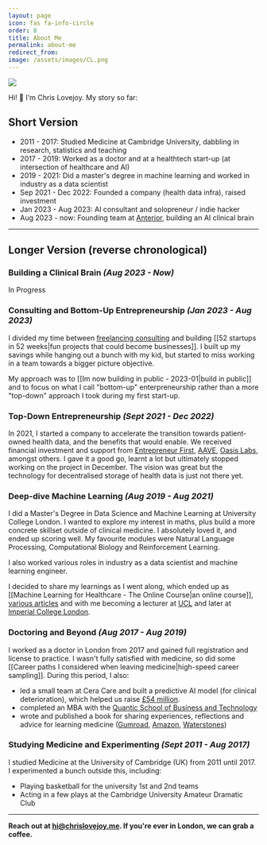 ```yaml
---
layout: page
icon: fas fa-info-circle
order: 8
title: About Me
permalink: about-me
redirect_from: 
image: /assets/images/CL.png
---
```


<img src="{{ page.image }}" />

Hi! 👋 I'm Chris Lovejoy. My story so far:

## Short Version

- 2011 - 2017: Studied Medicine at Cambridge University, dabbling in research, statistics and teaching
- 2017 - 2019: Worked as a doctor and at a healthtech start-up (at intersection of healthcare and AI)
- 2019 - 2021: Did a master's degree in machine learning and worked in industry as a data scientist
- Sep 2021 - Dec 2022: Founded a company (health data infra), raised investment
- Jan 2023 - Aug 2023: AI consultant and solopreneur / indie hacker
- Aug 2023 - now: Founding team at [Anterior](http://www.anterior.com), building an AI clinical brain


---

## Longer Version (reverse chronological)

### Building a Clinical Brain *(Aug 2023 - Now)*
In Progress


### Consulting and Bottom-Up Entrepreneurship *(Jan 2023 - Aug 2023)*
I divided my time between [freelancing consulting](./services) and building [[52 startups in 52 weeks|fun projects that could become businesses]]. I built up my savings while hanging out a bunch with my kid, but started to miss working in a team towards a bigger picture objective.

My approach was to [[Im now building in public - 2023-01|build in public]] and to focus on what I call "bottom-up" enterpreneurship rather than a more "top-down" approach I took during my first start-up. <!-- TODO: update to more fleshed out article--> 


### Top-Down Entrepreneurship *(Sept 2021 - Dec 2022)*
In 2021, I started a company to accelerate the transition towards patient-owned health data, and the benefits that would enable. We received financial investment and support from [Entrepreneur First](https://www.joinef.com), [AAVE](https://aave.com), [Oasis Labs](https://www.oasislabs.com), amongst others. I gave it a good go, learnt a lot but ultimately stopped working on the project in December. The vision was great but the technology for decentralised storage of health data is just not there yet. <!-- One limiting factor was that the current ecosystem for decentralised storage of data is still maturing (and not really ready for the challenges health data storage presents).--> <!-- TODO: write article on learnings and update link here -->


### Deep-dive Machine Learning *(Aug 2019 - Aug 2021)*
I did a Master's Degree in Data Science and Machine Learning at University College London. I wanted to explore my interest in maths, plus build a more concrete skillset outside of clinical medicine. I absolutely loved it, and ended up scoring well. My favourite modules were Natural Language Processing, Computational Biology and Reinforcement Learning.

I also worked various roles in industry as a data scientist and machine learning engineer. <!-- TODO: expand on this --> 

I decided to share my learnings as I went along, which ended up as [[Machine Learning for Healthcare - The Online Course|an online course]], [various articles](https://www.chrislovejoy.me/writing)<!-- TODO: update this link to specific ML healthcare tag --> and with me becoming a lecturer at [UCL](https://www.ucl.ac.uk/health-informatics/machine-learning-healthcare) and later at [Imperial College London](./imperial).

<!-- TODO: I could mention ETP here --> 

### Doctoring and Beyond *(Aug 2017 - Aug 2019)*
I worked as a doctor in London from 2017 and gained full registration and license to practice. I wasn't fully satisfied with medicine, so did some [[Career paths I considered when leaving medicine|high-speed career sampling]]. During this period, I also:
- led a small team at Cera Care and built a predictive AI model (for clinical deterioration), which helped us raise [£54 million](https://www.homecareinsight.co.uk/cera-care-raises-54m-to-fund-expansion-and-smartcare-roll-out/).
- completed an MBA with the [Quantic School of Business and Technology](https://quantic.edu/mba/)
- wrote and published a book for sharing experiences, reflections and advice for learning medicine ([Gumroad](https://chrislovejoy.gumroad.com/l/medstudentmanual), [Amazon](https://amzn.to/2HFGoQY), [Waterstones](https://www.waterstones.com/book/the-ultimate-guide-to-being-a-medical-student/chris-lovejoy//9781912557417))


### Studying Medicine and Experimenting *(Sept 2011 - Aug 2017)*
I studied Medicine at the University of Cambridge (UK) from 2011 until 2017. I experimented a bunch outside this, including:
- Playing basketball for the university 1st and 2nd teams
- Acting in a few plays at the Cambridge University Amateur Dramatic Club
<!-- TODO: add a bunch more here-->


<!--## Pre-Sept 2011
- Growing up, I loved [playing music] - consider adding this section later-->

---

**Reach out at [hi@chrislovejoy.me](mailto:hi@chrislovejoy.me). If you're ever in London, we can grab a coffee.**
